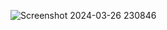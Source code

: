 
![Screenshot 2024-03-26 230846](https://github.com/user-attachments/assets/3eb4a0a6-e504-4bf4-8ad2-1c9f2625fdce)
